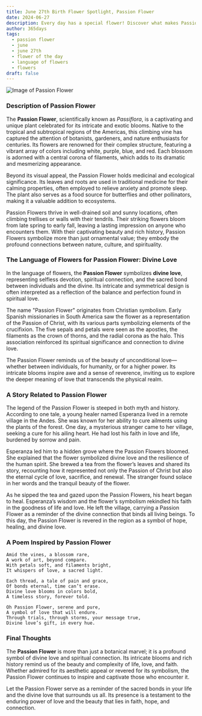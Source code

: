 ```yaml
---
title: June 27th Birth Flower Spotlight, Passion Flower
date: 2024-06-27
description: Every day has a special flower! Discover what makes Passion Flower unique as today’s birth flower and its symbolic meaning.
author: 365days
tags:
  - passion flower
  - june
  - june 27th
  - flower of the day
  - language of flowers
  - flowers
draft: false
---
```


![Image of Passion Flower](https://cdn.pixabay.com/photo/2016/10/06/03/32/watch-flowers-1718103_1280.jpg#center)


### Description of Passion Flower

The **Passion Flower**, scientifically known as _Passiflora_, is a captivating and unique plant celebrated for its intricate and exotic blooms. Native to the tropical and subtropical regions of the Americas, this climbing vine has captured the attention of botanists, gardeners, and nature enthusiasts for centuries. Its flowers are renowned for their complex structure, featuring a vibrant array of colors including white, purple, blue, and red. Each blossom is adorned with a central corona of filaments, which adds to its dramatic and mesmerizing appearance.

Beyond its visual appeal, the Passion Flower holds medicinal and ecological significance. Its leaves and roots are used in traditional medicine for their calming properties, often employed to relieve anxiety and promote sleep. The plant also serves as a food source for butterflies and other pollinators, making it a valuable addition to ecosystems.

Passion Flowers thrive in well-drained soil and sunny locations, often climbing trellises or walls with their tendrils. Their striking flowers bloom from late spring to early fall, leaving a lasting impression on anyone who encounters them. With their captivating beauty and rich history, Passion Flowers symbolize more than just ornamental value; they embody the profound connections between nature, culture, and spirituality.

### The Language of Flowers for Passion Flower: Divine Love

In the language of flowers, the **Passion Flower** symbolizes **divine love**, representing selfless devotion, spiritual connection, and the sacred bond between individuals and the divine. Its intricate and symmetrical design is often interpreted as a reflection of the balance and perfection found in spiritual love.

The name "Passion Flower" originates from Christian symbolism. Early Spanish missionaries in South America saw the flower as a representation of the Passion of Christ, with its various parts symbolizing elements of the crucifixion. The five sepals and petals were seen as the apostles, the filaments as the crown of thorns, and the radial corona as the halo. This association reinforced its spiritual significance and connection to divine love.

The Passion Flower reminds us of the beauty of unconditional love—whether between individuals, for humanity, or for a higher power. Its intricate blooms inspire awe and a sense of reverence, inviting us to explore the deeper meaning of love that transcends the physical realm.

### A Story Related to Passion Flower

The legend of the Passion Flower is steeped in both myth and history. According to one tale, a young healer named Esperanza lived in a remote village in the Andes. She was known for her ability to cure ailments using the plants of the forest. One day, a mysterious stranger came to her village, seeking a cure for his ailing heart. He had lost his faith in love and life, burdened by sorrow and pain.

Esperanza led him to a hidden grove where the Passion Flowers bloomed. She explained that the flower symbolized divine love and the resilience of the human spirit. She brewed a tea from the flower’s leaves and shared its story, recounting how it represented not only the Passion of Christ but also the eternal cycle of love, sacrifice, and renewal. The stranger found solace in her words and the tranquil beauty of the flower.

As he sipped the tea and gazed upon the Passion Flowers, his heart began to heal. Esperanza’s wisdom and the flower’s symbolism rekindled his faith in the goodness of life and love. He left the village, carrying a Passion Flower as a reminder of the divine connection that binds all living beings. To this day, the Passion Flower is revered in the region as a symbol of hope, healing, and divine love.

### A Poem Inspired by Passion Flower

```
Amid the vines, a blossom rare,  
A work of art, beyond compare.  
With petals soft, and filaments bright,  
It whispers of love, a sacred light.  

Each thread, a tale of pain and grace,  
Of bonds eternal, time can’t erase.  
Divine love blooms in colors bold,  
A timeless story, forever told.  

Oh Passion Flower, serene and pure,  
A symbol of love that will endure.  
Through trials, through storms, your message true,  
Divine love’s gift, in every hue.  
```

### Final Thoughts

The **Passion Flower** is more than just a botanical marvel; it is a profound symbol of divine love and spiritual connection. Its intricate blooms and rich history remind us of the beauty and complexity of life, love, and faith. Whether admired for its aesthetic appeal or revered for its symbolism, the Passion Flower continues to inspire and captivate those who encounter it.

Let the Passion Flower serve as a reminder of the sacred bonds in your life and the divine love that surrounds us all. Its presence is a testament to the enduring power of love and the beauty that lies in faith, hope, and connection.
